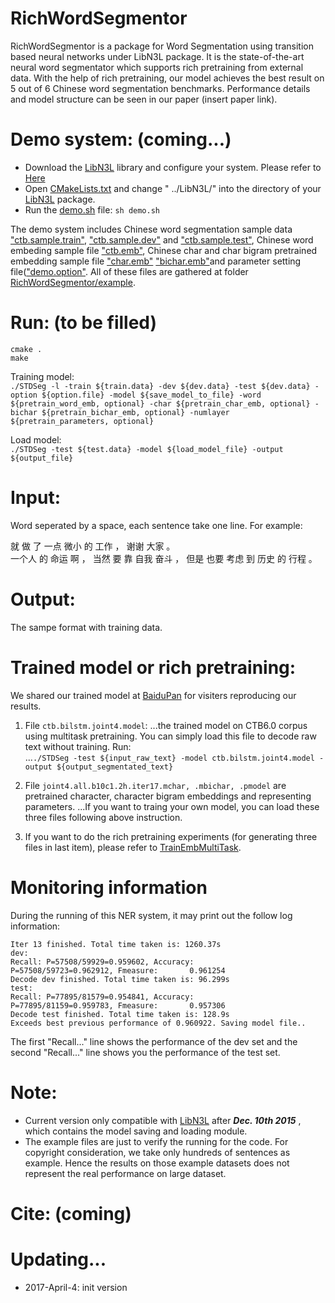 RichWordSegmentor
======
RichWordSegmentor is a package for Word Segmentation using transition based neural networks under LibN3L package. It is the state-of-the-art neural word segmentator which supports rich pretraining from external data. With the help of rich pretraining, our model achieves the best result on 5 out of 6 Chinese word segmentation benchmarks. Performance details and model structure can be seen in our paper (insert paper link). 

Demo system: (coming...)
======
* Download the [LibN3L](https://github.com/SUTDNLP/LibN3L) library and configure your system. Please refer to [Here](https://github.com/SUTDNLP/LibN3L)
* Open [CMakeLists.txt](CMakeLists.txt) and change " ../LibN3L/" into the directory of your [LibN3L](https://github.com/SUTDNLP/LibN3L) package.
* Run the [demo.sh](demo.sh) file: `sh demo.sh`

The demo system includes Chinese word segmentation sample data ["ctb.sample.train"](example/ctb.sample.train), ["ctb.sample.dev"](example/ctb.sample.dev) and ["ctb.sample.test"](example/ctb.sample.test), Chinese word embeding sample file ["ctb.emb"](example/ctb.emb), Chinese char and char bigram pretrained embedding sample file ["char.emb"](example/char.emb) ["bichar.emb"](example/bichar.emb)and parameter setting file(["demo.option"](example/demo.option). All of these files are gathered at folder [RichWordSegmentor/example](example).


Run: (to be filled)
=======
`cmake .`  
`make`

Training model:  
`./STDSeg -l -train ${train.data} -dev ${dev.data} -test ${dev.data} -option ${option.file} -model ${save_model_to_file} -word ${pretrain_word_emb, optional} -char ${pretrain_char_emb, optional} -bichar ${pretrain_bichar_emb, optional} -numlayer ${pretrain_parameters, optional}`

Load model:  
`./STDSeg -test ${test.data} -model ${load_model_file} -output ${output_file}`

Input:
======
Word seperated by a space, each sentence take one line. For example:

就 做 了 一点 微小 的 工作 ， 谢谢 大家 。  
一个人 的 命运 啊 ， 当然 要 靠 自我 奋斗 ， 但是 也要 考虑 到 历史 的 行程 。

Output:
=======
The sampe format with training data.

Trained model or rich pretraining:
==========
We shared our trained model at [BaiduPan](https://pan.baidu.com/s/1pLO6T9D) for visiters reproducing our results.  
1. File `ctb.bilstm.joint4.model`: 
...the trained model on CTB6.0 corpus using multitask pretraining. You can simply load this file to decode raw text without training. Run:  
...`./STDSeg -test ${input_raw_text} -model ctb.bilstm.joint4.model -output ${output_segmentated_text}`

2. File `joint4.all.b10c1.2h.iter17.mchar, .mbichar, .pmodel` are pretrained character, character bigram embeddings and representing parameters.
...If you want to traing your own model, you can load these three files following above instruction.   

3. If you want to do the rich pretraining experiments (for generating three files in last item), please refer to [TrainEmbMultiTask](https://github.com/jiesutd/TrainEmbMultiTask).  


Monitoring information
=====
During the running of this NER system, it may print out the follow log information:


`Iter 13 finished. Total time taken is: 1260.37s`  
`dev:`  
`Recall: P=57508/59929=0.959602, Accuracy:       P=57508/59723=0.962912, Fmeasure:       0.961254`  
`Decode dev finished. Total time taken is: 96.299s`  
`test:`  
`Recall: P=77895/81579=0.954841, Accuracy:       P=77895/81159=0.959783, Fmeasure:       0.957306`  
`Decode test finished. Total time taken is: 128.9s`  
`Exceeds best previous performance of 0.960922. Saving model file..`  

The first "Recall..." line shows the performance of the dev set and the second "Recall..." line shows 
you the performance of the test set.


Note: 
======
* Current version only compatible with [LibN3L](https://github.com/SUTDNLP/LibN3L) after ***Dec. 10th 2015*** , which contains the model saving and loading module.
* The example files are just to verify the running for the code. For copyright consideration, we take only hundreds of sentences as example. Hence the results on those example datasets does not represent the real performance on large dataset.



Cite: (coming)
========


Updating...
====
* 2017-April-4: init version


